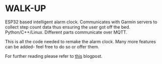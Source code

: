 # WALK-UP
 ESP32 based intelligent alarm clock. Communicates with Garmin servers to collect step count data thus ensuring the user got off the bed. Python/C++/Linux. Different parts communicate over MQTT. 	
 
 This is all the code needed to remake the alarm clock. Many more features can be added- feel free to do so or offer them.

 For further reading please refer to [this](ynet.co.il) blogpost.
